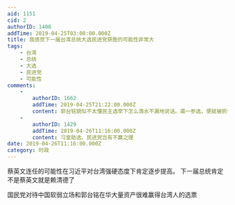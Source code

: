 ```yaml
---
aid: 1151
cid: 2
authorID: 1408
addTime: 2019-04-25T03:00:00.000Z
title: 我感觉下一届台湾总统大选民进党获胜的可能性非常大
tags:
    - 台湾
    - 总统
    - 大选
    - 民进党
    - 可能性
comments:
    -
        authorID: 1662
        addTime: 2019-04-25T21:22:00.000Z
        content: 郭台铭貌似不太懂民主选举下怎么滴水不漏地说话。甫一参选，便就被抓住话柄，蔡英文批评郭不懂民主价值。当惯了大老板，放不下架子伺候台湾人民。
    -
        authorID: 1429
        addTime: 2019-04-26T11:16:00.000Z
        content: 习皇助选，民进党岂有不赢之理
date: 2019-04-26T11:16:00.000Z
category: 时政
---
```


蔡英文连任的可能性在习近平对台湾强硬态度下肯定逐步提高。 下一届总统肯定不是蔡英文就是赖清德了

国民党对待中国软弱立场和郭台铭在华大量资产很难赢得台湾人的选票
